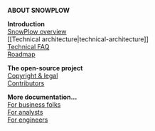 **ABOUT SNOWPLOW** 

**Introduction**  
[SnowPlow overview](SnowPlow-overview)  
[[Technical architecture|technical-architecture]]  
[Technical FAQ](Technical-FAQ)  
[Roadmap](Product-roadmap)  

**The open-source project**  
[Copyright & legal](Copyright-legal)  
[Contributors](Contributors)  

**More documentation...**  
[For business folks](Product-overview)  
[For analysts](Analysts-cookbook)  
[For engineers](Setting-up-SnowPlow)  